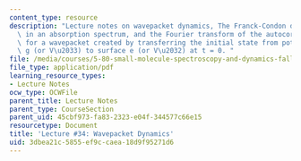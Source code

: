 ```yaml
---
content_type: resource
description: "Lecture notes on wavepacket dynamics, The Franck-Condon distribution\
  \ in an absorption spectrum, and the Fourier transform of the autocorrelation function\
  \ for a wavepacket created by transferring the initial state from potential surface\
  \ g (or V\u2033) to surface e (or V\u2032) at t = 0. "
file: /media/courses/5-80-small-molecule-spectroscopy-and-dynamics-fall-2008/3dbea21c5855ef9ccaea18d9f95271d6_34_580ln_fa08.pdf
file_type: application/pdf
learning_resource_types:
- Lecture Notes
ocw_type: OCWFile
parent_title: Lecture Notes
parent_type: CourseSection
parent_uid: 45cbf973-fa83-2323-e04f-344577c66e15
resourcetype: Document
title: 'Lecture #34: Wavepacket Dynamics'
uid: 3dbea21c-5855-ef9c-caea-18d9f95271d6
---
```

